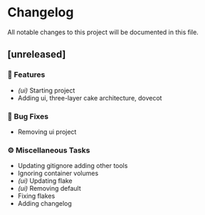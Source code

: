 # Changelog

All notable changes to this project will be documented in this file.

## [unreleased]

### 🚀 Features

- *(ui)* Starting project
- Adding ui, three-layer cake architecture, dovecot

### 🐛 Bug Fixes

- Removing ui project

### ⚙️ Miscellaneous Tasks

- Updating gitignore adding other tools
- Ignoring container volumes
- *(ui)* Updating flake
- *(ui)* Removing default
- Fixing flakes
- Adding changelog

<!-- generated by git-cliff -->

